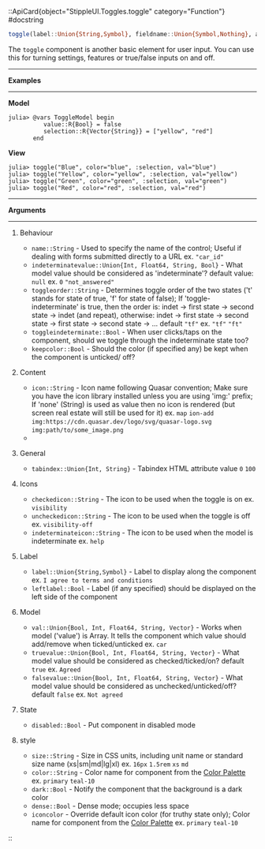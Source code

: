 

::ApiCard{object="StippleUI.Toggles.toggle" category="Function"}
#docstring


```julia
toggle(label::Union{String,Symbol}, fieldname::Union{Symbol,Nothing}, args...; kwargs...)
```

The `toggle` component is another basic element for user input. You can use this for turning settings, features or true/false inputs on and off.

---

**Examples**

---

**Model**

```julia-repl
julia> @vars ToggleModel begin
          value::R{Bool} = false
          selection::R{Vector{String}} = ["yellow", "red"]
       end
```

**View**

```julia-repl
julia> toggle("Blue", color="blue", :selection, val="blue")
julia> toggle("Yellow", color="yellow", :selection, val="yellow")
julia> toggle("Green", color="green", :selection, val="green")
julia> toggle("Red", color="red", :selection, val="red")
```

---

**Arguments**

---

1. Behaviour

      * `name::String` - Used to specify the name of the control; Useful if dealing with forms submitted directly to a URL ex. `"car_id"`
      * `indeterminatevalue::Union{Int, Float64, String, Bool}` - What model value should be considered as 'indeterminate'? default value: `null` ex. `0` `"not_answered"`
      * `toggleorder::String` - Determines toggle order of the two states ('t' stands for state of true, 'f' for state of false); If 'toggle-indeterminate' is true, then the order is: indet -> first state -> second state -> indet (and repeat), otherwise: indet -> first state -> second state -> first state -> second state -> ... default `"tf"` ex. `"tf"` `"ft"`
      * `toggleindeterminate::Bool` - When user clicks/taps on the component, should we toggle through the indeterminate state too?
      * `keepcolor::Bool` - Should the color (if specified any) be kept when the component is unticked/ off?
2. Content

      * `icon::String` - Icon name following Quasar convention; Make sure you have the icon library installed unless you are using 'img:' prefix; If 'none' (String) is used as value then no icon is rendered (but screen real estate will still be used for it) ex. `map` `ion-add` `img:https://cdn.quasar.dev/logo/svg/quasar-logo.svg` `img:path/to/some_image.png`
      *
3. General

      * `tabindex::Union{Int, String}` - Tabindex HTML attribute value `0` `100`
4. Icons

      * `checkedicon::String` - The icon to be used when the toggle is on ex. `visibility`
      * `uncheckedicon::String` - The icon to be used when the toggle is off ex. `visibility-off`
      * `indeterminateicon::String` - The icon to be used when the model is indeterminate ex. `help`
5. Label

      * `label::Union{String,Symbol}` - Label to display along the component ex. `I agree to terms and conditions`
      * `leftlabel::Bool` - Label (if any specified) should be displayed on the left side of the component
6. Model

      * `val::Union{Bool, Int, Float64, String, Vector}` - Works when model ('value') is Array. It tells the component which value should add/remove when ticked/unticked ex. `car`
      * `truevalue::Union{Bool, Int, Float64, String, Vector}` - What model value should be considered as checked/ticked/on? default `true` ex. `Agreed`
      * `falsevalue::Union{Bool, Int, Float64, String, Vector}` - What model value should be considered as unchecked/unticked/off? default `false` ex. `Not agreed`
7. State

      * `disabled::Bool` - Put component in disabled mode
8. style

      * `size::String` - Size in CSS units, including unit name or standard size name (xs|sm|md|lg|xl) ex. `16px` `1.5rem` `xs` `md`
      * `color::String` - Color name for component from the [Color Palette](https://quasar.dev/style/color-palette) ex. `primary` `teal-10`
      * `dark::Bool` - Notify the component that the background is a dark color
      * `dense::Bool` - Dense mode; occupies less space
      * `iconcolor` - Override default icon color (for truthy state only); Color name for component from the [Color Palette](https://quasar.dev/style/color-palette) ex. `primary` `teal-10`

::
